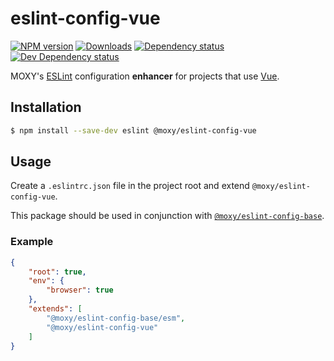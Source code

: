 # eslint-config-vue

[![NPM version][npm-image]][npm-url] [![Downloads][downloads-image]][npm-url]
[![Dependency status][david-dm-image]][david-dm-url] [![Dev Dependency status][david-dm-dev-image]][david-dm-dev-url]

[npm-url]:https://npmjs.org/package/@moxy/eslint-config-vue
[npm-image]:https://img.shields.io/npm/v/@moxy/eslint-config-vue.svg
[downloads-image]:https://img.shields.io/npm/dm/@moxy/eslint-config-vue.svg
[david-dm-url]:https://david-dm.org/moxystudio/eslint-config?path=packages/eslint-config-vue
[david-dm-image]:https://img.shields.io/david/moxystudio/eslint-config.svg?path=packages/eslint-config-vue
[david-dm-dev-url]:https://david-dm.org/moxystudio/eslint-config?type=dev&path=packages/eslint-config-vue
[david-dm-dev-image]:https://img.shields.io/david/dev/moxystudio/eslint-config.svg?path=packages/eslint-config-vue

MOXY's [ESLint](http://eslint.org/) configuration **enhancer** for projects that use [Vue](https://vuejs.org).

## Installation

```sh
$ npm install --save-dev eslint @moxy/eslint-config-vue
```

## Usage

Create a `.eslintrc.json` file in the project root and extend `@moxy/eslint-config-vue`.

This package should be used in conjunction with [`@moxy/eslint-config-base`](../eslint-config-base).

### Example

```json
{
    "root": true,
    "env": {
        "browser": true
    },
    "extends": [
        "@moxy/eslint-config-base/esm",
        "@moxy/eslint-config-vue"
    ]
}
```
